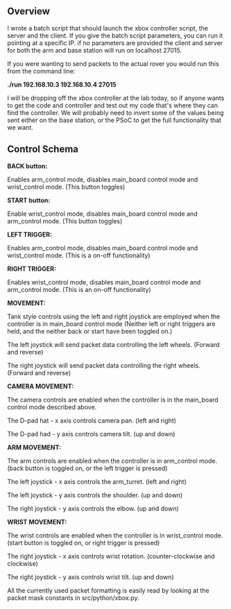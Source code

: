 ## Overview

I wrote a batch script that should launch the xbox controller script, the server and the client.  If you give the batch script parameters, you can run it pointing at a specific IP.  if no parameters are provided the client and server for both the arm and base station will run on localhost 27015.

If you were wanting to send packets to the actual rover you would run this from the command line:

**./run 192.168.10.3 192.168.10.4 27015**

I will be dropping off the xbox controller at the lab today, so if anyone wants to get the code and controller and test out my code that's where they can find the controller. We will probably need to invert some of the values being sent either on the base station, or the PSoC to get the full functionality that we want.

## Control Schema

**BACK button:** 

Enables arm_control mode, disables main_board control mode and wrist_control mode. (This button toggles)

**START button:**

Enable wrist_control mode, disables main_board control mode and arm_control mode. (This button toggles)

**LEFT TRIGGER:**

Enables arm_control mode, disables main_board control mode and wrist_control mode. (This is a on-off functionality)

**RIGHT TRIGGER:** 

Enables wrist_control mode, disables main_board control mode and arm_control mode. (This is an on-off functionality)

**MOVEMENT:**

Tank style controls using the left and right joystick are employed when the controller is in main_board control mode (Neither left or right triggers are held, and the neither back or start have been toggled on.)

The left joystick will send packet data controlling the left wheels. (Forward and reverse)

The right joystick will send packet data controlling the right wheels. (Forward and reverse)

**CAMERA MOVEMENT:**

The camera controls are enabled when the controller is in the main_board control mode described above.

The D-pad hat - x axis controls camera pan. (left and right)

The D-pad had - y axis controls camera tilt. (up and down)

**ARM MOVEMENT:**

The arm controls are enabled when the controller is in arm_control mode. (back button is toggled on, or the left trigger is pressed)

The left joystick - x axis controls the arm_turret. (left and right)

The left joystick - y axis controls the shoulder. (up and down)

The right joystick - y axis controls the elbow. (up and down)

**WRIST MOVEMENT:**

The wrist controls are enabled when the controller is in wrist_control mode. (start button is toggled on, or right trigger is pressed)

The right joystick - x axis controls wrist rotation. (counter-clockwise and clockwise)

The right joystick - y axis controls wrist tilt. (up and down)

All the currently used packet formatting is easily read by looking at the packet mask constants in src/python/xbox.py.
